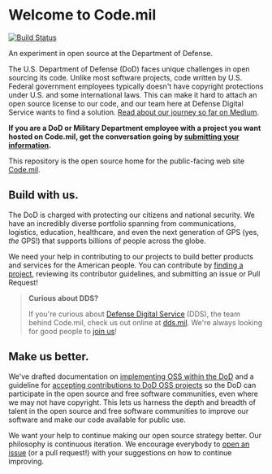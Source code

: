 # Welcome to Code.mil

[![Build Status](https://travis-ci.com/Code-dot-mil/code.mil.svg?branch=master)](https://travis-ci.com/Code-dot-mil/code.mil)

An experiment in open source at the Department of Defense.

The U.S. Department of Defense (DoD) faces unique challenges in open sourcing its code. Unlike most software projects, code written by U.S. Federal government employees typically doesn't have copyright protections under U.S. and some international laws. This can make it hard to attach an open source license to our code, and our team here at Defense Digital Service wants to find a solution. [Read about our journey so far on Medium](https://medium.com/@DefenseDigitalService/code-mil-an-open-source-initiative-at-the-pentagon-5ae4986b79bc#.i78how76u).

**If you are a DoD or Military Department employee with a project you want hosted on Code.mil, get the conversation going by [submitting your information](https://docs.google.com/forms/d/e/1FAIpQLSebDzfqkH8ANSuqQFqValypmceVxNfEzOxMURfQQBAt4IgFQw/viewform?usp=sf_link).**

This repository is the open source home for the public-facing web site [Code.mil](https://code.mil).

## Build with us.

The DoD is charged with protecting our citizens and national security. We have an incredibly diverse portfolio spanning from communications, logistics, education, healthcare, and even the next generation of GPS (yes, _the_ GPS!) that supports billions of people across the globe.

We need your help in contributing to our projects to build better products and services for the American people. You can contribute by [finding a project](https://github.com/topics/code-mil), reviewing its contributor guidelines, and submitting an issue or Pull Request!

> **Curious about DDS?**
>
> If you're curious about [Defense Digital Service](https://dds.mil) (DDS), the team behind Code.mil, check us out online at [dds.mil](https://dds.mil). We're always looking for good people to [join us](https://www.dds.mil/#join)!

## Make us better.

We've drafted documentation on [implementing OSS within the DoD](https://code.mil/getting-started.html) and a guideline for [accepting contributions to DoD OSS projects](https://code.mil/how-to-open-source.html#step-4-contributions) so the DoD can participate in the open source and free software communities, even where we may not have copyright. This lets us harness the depth and breadth of talent in the open source and free software communities to improve our software and make our code available for public use.

We want your help to continue making our open source strategy better. Our philosophy is continuous iteration. We encourage everybody to [open an issue](https://github.com/Code-dot-mil/code.mil/issues/new) (or a pull request!) with your suggestions on how to continue improving.
